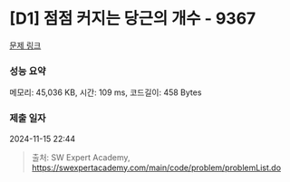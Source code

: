 # [D1] 점점 커지는 당근의 개수 - 9367 

[문제 링크](https://swexpertacademy.com/main/code/problem/problemDetail.do?contestProbId=AW_nY2m6OLADFARY) 

### 성능 요약

메모리: 45,036 KB, 시간: 109 ms, 코드길이: 458 Bytes

### 제출 일자

2024-11-15 22:44



> 출처: SW Expert Academy, https://swexpertacademy.com/main/code/problem/problemList.do